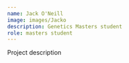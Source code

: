 ```yaml
---
name: Jack O'Neill
image: images/Jacko
description: Genetics Masters student
role: masters student
---
```

Project description

